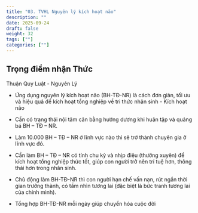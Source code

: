 ```yaml
---
title: "03. TVHL Nguyên lý kích hoạt não"
description: ""
date: 2025-09-24
draft: false
weight: 32
tags: [""]
categories: [""]
---
```


<!-- # 1. TVHL Nhận thức về nhân quả -->

## Trọng điểm nhận Thức

Thuận Quy Luật - Nguyên Lý

- Ứng dụng nguyên lý kích hoạt não (BH-TĐ-NR) là cách đơn giản, tối ưu và hiệu quả để kích hoạt tổng nghiệp về tri thức nhân sinh - Kích hoạt não

- Cần có trạng thái nội tâm cân bằng hướng dương khi huân tập và quảng bá BH – TĐ – NR.

- Làm 10.000 BH – TĐ – NR ở lĩnh vực nào thì sẽ trở thành chuyên gia ở lĩnh vực đó.

- Cần làm BH – TĐ – NR có tính chu kỳ và nhịp điệu (thường xuyên) để kích hoạt tổng nghiệp thức tốt, giúp con người trở nên trí tuệ hơn, thông thái hơn trong nhân sinh.

- Chủ động làm BH-TĐ-NR thì con người hạn chế vấn nạn, rút ngắn thời gian trưởng thành, có tầm nhìn tương lai (đặc biệt là bức tranh tương lai của chính mình).

- Tổng hợp BH-TĐ-NR mỗi ngày giúp chuyển hóa cuộc đời